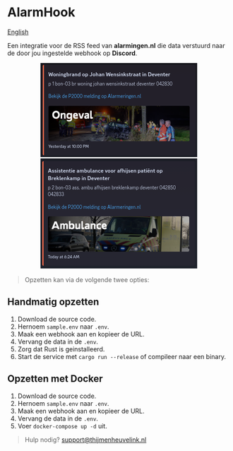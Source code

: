 
# AlarmHook

[English](https://github.com/ThijmenGThN/alarmhook/blob/main/readme.english.md)

Een integratie voor de RSS feed van **alarmingen.nl** die data verstuurd naar de door jou ingestelde webhook op **Discord**.

<div align="center">

![Preview Ongeval](assets/previews/ongeval.png)
![Preview Ambulance](assets/previews/ambulance.png)

</div>

> Opzetten kan via de volgende twee opties:

## Handmatig opzetten

1. Download de source code.
2. Hernoem ` sample.env ` naar ` .env `.
3. Maak een webhook aan en kopieer de URL.
4. Vervang de data in de ` .env `.
5. Zorg dat Rust is geinstalleerd.
6. Start de service met ` cargo run --release ` of compileer naar een binary.

## Opzetten met Docker

1. Download de source code.
2. Hernoem ` sample.env ` naar ` .env `.
3. Maak een webhook aan en kopieer de URL.
4. Vervang de data in de ` .env `.
5. Voer `docker-compose up -d` uit.

> Hulp nodig? [support@thijmenheuvelink.nl](mailto:support@thijmenheuvelink.nl)
